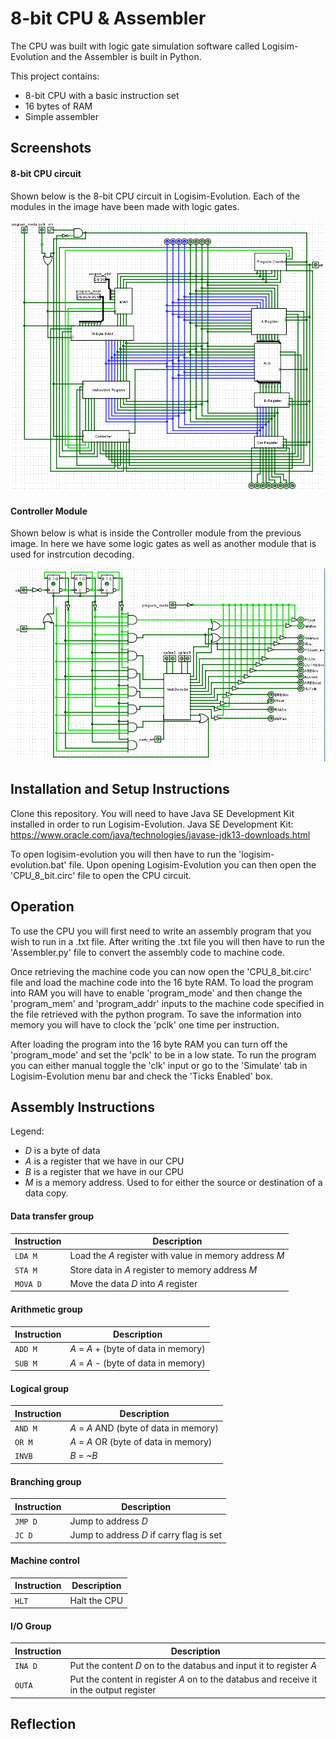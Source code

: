 # 8-bit CPU & Assembler
The CPU was built with logic gate simulation software called Logisim-Evolution and the Assembler is built in Python.

This project contains:
* 8-bit CPU with a basic instruction set
* 16 bytes of RAM
* Simple assembler

## Screenshots

#### 8-bit CPU circuit
Shown below is the 8-bit CPU circuit in Logisim-Evolution. Each of the modules in the image have been made with logic gates.

![8bitcpu showcase](Screenshots/8bitcpu.PNG)

#### Controller Module
Shown below is what is inside the Controller module from the previous image. In here we have some logic gates as well as another module that is used for instrcution decoding.

![Controller showcase](Screenshots/Controller.PNG)

## Installation and Setup Instructions
Clone this repository. You will need to have Java SE Development Kit installed in order to run Logisim-Evolution. Java SE Development Kit: https://www.oracle.com/java/technologies/javase-jdk13-downloads.html

To open logisim-evolution you will then have to run the 'logisim-evolution.bat' file. Upon opening Logisim-Evolution you can then open the 'CPU_8_bit.circ' file to open the CPU circuit.

## Operation
To use the CPU you will first need to write an assembly program that you wish to run in a .txt file. After writing the .txt file you will then have to run the 'Assembler.py' file to convert the assembly code to machine code. 

Once retrieving the machine code you can now open the 'CPU_8_bit.circ' file and load the machine code into the 16 byte RAM. To load the program into RAM you will have to enable 'program_mode' and then change the 'program_mem' and 'program_addr' inputs to the machine code specified in the file retrieved with the python program. To save the information into memory you will have to clock the 'pclk' one time per instruction.

After loading the program into the 16 byte RAM you can turn off the 'program_mode' and set the 'pclk' to be in a low state. To run the program you can either manual toggle the 'clk' input or go to the 'Simulate' tab in Logisim-Evolution menu bar and check the 'Ticks Enabled' box.

## Assembly Instructions

Legend:
* _D_ is a byte of data
* _A_ is a register that we have in our CPU
* _B_ is a register that we have in our CPU
* _M_ is a memory address. Used to for either the source or destination of a data copy.

#### Data transfer group
| Instruction   | Description                                                |
|---------------|------------------------------------------------------------|
| `LDA M`       | Load the _A_ register with value in memory address _M_     |
| `STA M`       | Store data in _A_ register to memory address _M_           |
| `MOVA D`      | Move the data _D_ into _A_ register                        |

#### Arithmetic group
| Instruction   | Description                   		|
|---------------|---------------------------------------|
| `ADD M`       | _A_ = _A_ + (byte of data in memory)	|
| `SUB M`       | _A_ = _A_ - (byte of data in memory)	|

#### Logical group
| Instruction   | Description                            |
|---------------|----------------------------------------|
| `AND M`       | _A_ = _A_ AND (byte of data in memory) |
| `OR M`       	| _A_ = _A_ OR (byte of data in memory)  |
| `INVB`      	| _B_ = _~B_							 |

#### Branching group
| Instruction   | Description                               |
|---------------|-------------------------------------------|
| `JMP D`       | Jump to address _D_     					|
| `JC D`       	| Jump to address _D_ if carry flag is set  |

#### Machine control
| Instruction   | Description      |
|---------------|------------------|
| `HLT`       	| Halt the CPU     |

#### I/O Group
| Instruction   | Description      																			|
|---------------|-------------------------------------------------------------------------------------------|
| `INA D`      	| Put the content _D_ on to the databus and input it to register _A_						| 
| `OUTA`    	| Put the content in register _A_ on to the databus and receive it in the output register   |

## Reflection
